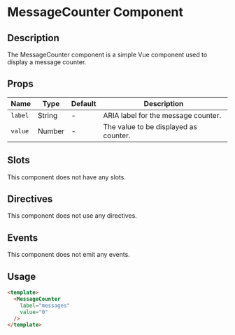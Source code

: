# MessageCounter Component

## Description

The MessageCounter component is a simple Vue component used to display a message counter.

## Props

| Name | Type | Default | Description |
| ---- | ---- | ------- | ----------- |
| `label` | String | - | ARIA label for the message counter. |
| `value` | Number | - | The value to be displayed as counter. |

## Slots

This component does not have any slots.

## Directives

This component does not use any directives.

## Events

This component does not emit any events.

## Usage

```html
<template>
  <MessageCounter
    label="messages"
    value="0"
  />
</template>
```
